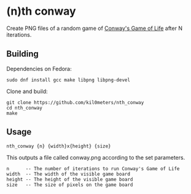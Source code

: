 # (n)th conway

Create PNG files of a random game of
[Conway's Game of Life](https://en.wikipedia.org/wiki/Conway's_Game_of_Life)
after N iterations.

## Building

Dependencies on Fedora:

```
sudo dnf install gcc make libpng libpng-devel
```

Clone and build:

```
git clone https://github.com/kil0meters/nth_conway
cd nth_conway
make
```

## Usage

```
nth_conway {n} {width}x{height} {size}
```

This outputs a file called conway.png according to the set parameters.

```
n      -- The number of iterations to run Conway's Game of Life
width  -- The width of the visible game board
height -- The height of the visible game board
size   -- The size of pixels on the game board
```
